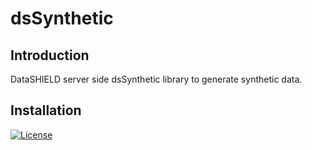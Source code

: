 dsSynthetic
============

## Introduction

DataSHIELD server side dsSynthetic library to generate synthetic data.

## Installation



[![License](https://img.shields.io/badge/license-GPLv3-blue.svg)](https://www.gnu.org/licenses/gpl-3.0.html)
